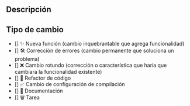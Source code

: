 <!--
   ¡Gracias por contribuir!

   Proporcione una descripción de sus cambios a continuación y un resumen general en el título.

   Consulte la siguiente lista de verificación para asegurarse de que su RP pueda ser aceptado rápidamente:
-->

## Descripción

<!--- Describe tus cambios en detalle -->

## Tipo de cambio

<!--- Ponga una `x` en todas las casillas que correspondan: -->

- [] ✨ Nueva función (cambio inquebrantable que agrega funcionalidad)
- [] 🛠️ Corrección de errores (cambio permanente que soluciona un problema)
- [] ❌ Cambio rotundo (corrección o característica que haría que cambiara la funcionalidad existente)
- [] 🧹 Refactor de código
- [] ✅ Cambio de configuración de compilación
- [] 📝 Documentación
- [] 🗑️ Tarea